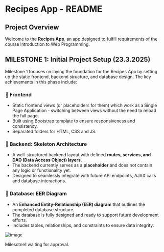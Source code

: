# Recipes App - README

## Project Overview
Welcome to the **Recipes App**, an app designed to fulfill requirements of the course Introduction to Web Programming.

## MILESTONE 1: Initial Project Setup (23.3.2025)
Milestone 1 focuses on laying the foundation for the Recipes App by setting up the static frontend, backend structure, and database design. The key achievements in this phase include:

### 📌 **Frontend**
- Static frontend views (or placeholders for them) which work as a Single Page Application - switching between views without the need to reload the full page.
- Built using Bootstrap template to ensure responsiveness and consistency.
- Separated folders for HTML, CSS and JS.

### 📌 **Backend: Skeleton Architecture**
- A well-structured backend layout with defined **routes, services, and DAO (Data Access Object) layers**.
- The backend currently serves as a **placeholder** and does not contain any logic or functionality yet.
- Designed to seamlessly integrate with future API endpoints, AJAX calls and database interactions.

### 📌 **Database: EER Diagram**
- An **Enhanced Entity-Relationship (EER) diagram** that outlines the completed database structure.
- The database is fully designed and ready to support future development efforts.
- Includes tables, relationships, and constraints to ensure data integrity.

![image](https://github.com/user-attachments/assets/0ebc6e7e-96e2-4897-8ff8-c6b265e0e2cd)

Milesotne1 waiting for approval.

